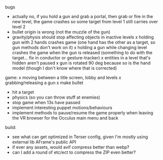 bugs
- actually no, if you hold a gun and grab a portal, then grab or fire in the new level, the game crashes so some target from level 1 still carries over level 2
- bullet origin is wrong (not the muzzle of the gun)
- gravity/physis should stop affecting objects in inactive levels
x holding gun with 2 hands crashes game (one hand has the other as a target, so gun methods don't work on it)
x holding a gun while changing level crashes the game when the gun is released (something to do with the target... fix in conductor or gesture-tracker)
x entities in a level that's hidden aren't paused
x gun is rotated 90 deg because so is the hand model (though I don't know where that is corrected)

game:
x moving between a title screen, lobby and levels
x grabbing/releasing a gun
x make bullet
- hit a target
- physics (so you can throw stuff at enemies)
- stop game when 13s have passed
- implement interesting puppet motions/behaviours
- implement methods to pause/resume the game properly when leaving the VR browser for the Occulus main menu and back

build:
- see what can get optimized in Terser config, given I'm mostly using external lib AFrame's public API
- if ever any assets, would avif compress better than webp?
- can I add a round of etc/ect to compress the ZIP even better?